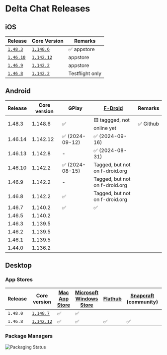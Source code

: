 # Delta Chat Releases

## iOS

| Release                  | Core Version                   | Remarks            |
| ------------------------ | ------------------------------ |--------------------|
| [`1.48.3`][ios-1.48.3]   | [`1.148.6`][core-1.148.6]      | ✅ appstore        |
| [`1.46.10`][ios-1.46.10] | [`1.142.12`][core-1.142.12]    | appstore           |
| [`1.46.9`][ios-1.46.9]   | [`1.142.2`][core-1.142.2]      | appstore           |
| [`1.46.8`][ios-1.46.8]   | [`1.142.2`][core-1.142.2]      | Testflight only    |

[ios-1.48.3]: https://github.com/deltachat/deltachat-ios/blob/main/CHANGELOG.md
[ios-1.46.10]: https://github.com/deltachat/deltachat-ios/releases/tag/1.46.10
[ios-1.46.9]: https://github.com/deltachat/deltachat-ios/releases/tag/1.46.9
[ios-1.46.8]: https://github.com/deltachat/deltachat-ios/releases/tag/1.46.8

[core-1.148.7]:  https://github.com/deltachat/deltachat-core-rust/releases/tag/v1.148.7
[core-1.148.6]:  https://github.com/deltachat/deltachat-core-rust/releases/tag/v1.148.6
[core-1.142.12]: https://github.com/deltachat/deltachat-core-rust/releases/tag/v1.142.12
[core-1.142.2]: https://github.com/deltachat/deltachat-core-rust/releases/tag/v1.142.2

## Android

| Release         | Core version | GPlay           | [F-Droid](https://f-droid.org/packages/com.b44t.messenger/) | Remarks |
|-----------------|--------------|-----------------|--------------------------------|----------|
| 1.48.3          | 1.148.6      | ✅              | 🟨 taggged, not online yet     | ✅ Github         |
| 1.46.14         | 1.142.12     | ✅ (2024-09-12) | ✅ (2024-09-16)                |          |
| 1.46.13         | 1.142.8      | -               | ✅ (2024-08-31)                |          |
| 1.46.10         | 1.142.2      | ✅ (2024-08-15) | Tagged, but not on f-droid.org |          |
| 1.46.9          | 1.142.2      | -               | Tagged, but not on f-droid.org |          |
| 1.46.8          | 1.142.2      | ✅              | Tagged, but not on f-droid.org |          |
| 1.46.7          | 1.140.2      | ✅              | ✅                             |          |
| 1.46.5          | 1.140.2      |
| 1.46.3          | 1.139.5      |
| 1.46.2          | 1.139.5      |
| 1.46.1          | 1.139.5      |
| 1.44.0          | 1.136.2      |

## Desktop

### App Stores

| Release         | Core version                | [Mac App Store] | [Microsoft Windows Store] | [Flathub] | [Snapcraft] (community) | Remarks |
|-----------------|-----------------------------|-----------------|---------------------------|-----------|-------------------------|---------|
| `1.48.0`        |  [`1.148.7`][core-1.148.7]   | ✅              | ✅                        |           |                         |         |
| `1.46.8`        | [`1.142.12`][core-1.142.12] | ✅              | ✅                        | ✅        | ✅                      |         |

[Mac App Store]: https://apps.apple.com/us/app/delta-chat-desktop/id1462750497
[Microsoft Windows Store]: https://www.microsoft.com/en-us/p/deltachat/9pjtxx7hn3pk?activetab=pivot:overviewtab
[Flathub]: https://flathub.org/apps/details/chat.delta.desktop
[snapcraft]: https://snapcraft.io/deltachat-desktop

### Package Managers

![Packaging Status](https://camo.githubusercontent.com/ed010643c5cc7bdd689c25a516f51dfdad6e4c694e253d4e23049219f5810e12/68747470733a2f2f7265706f6c6f67792e6f72672f62616467652f766572746963616c2d616c6c7265706f732f64656c7461636861742d6465736b746f702e737667)
